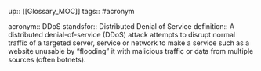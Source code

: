 up:: [[Glossary_MOC]]
tags:: #acronym 

acronym:: DDoS
standsfor:: Distributed Denial of Service
definition:: A distributed denial-of-service (DDoS) attack attempts to disrupt normal traffic of a targeted server, service or network to make a service such as a website unusable by “flooding” it with malicious traffic or data from multiple sources (often botnets).
